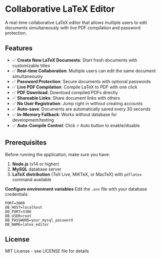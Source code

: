 # Collaborative LaTeX Editor

A real-time collaborative LaTeX editor that allows multiple users to edit documents simultaneously with live PDF compilation and password protection.

## Features

- ✅ **Create New LaTeX Documents**: Start fresh documents with customizable titles
- ✅ **Real-time Collaboration**: Multiple users can edit the same document simultaneously
- ✅ **Password Protection**: Secure documents with optional passwords
- ✅ **Live PDF Compilation**: Compile LaTeX to PDF with one click
- ✅ **PDF Download**: Download compiled PDFs directly
- ✅ **Shareable Links**: Share document links with others
- ✅ **No User Registration**: Jump right in without creating accounts
- ✅ **Auto-save**: Documents are automatically saved every 30 seconds
- ✅ **In-Memory Fallback**: Works without database for development/testing
- ✅ **Auto-Compile Control**: Click ⚡ Auto button to enable/disable

## Prerequisites

Before running the application, make sure you have:

1. **Node.js** (v14 or higher)
2. **MySQL** database server
3. **LaTeX distribution** (TeX Live, MiKTeX, or MacTeX) with `pdflatex` command available

**Configure environment variables**
Edit the `.env` file with your database credentials:
```env
PORT=3000
DB_HOST=localhost
DB_PORT=3306
DB_USER=root
DB_PASSWORD=your_mysql_password
DB_NAME=latex_editor
```

## License

MIT License - see LICENSE file for details
